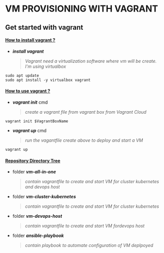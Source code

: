 # VM PROVISIONING WITH VAGRANT

## Get started with vagrant

#### [How to install vagrant ?](https://linuxize.com/post/how-to-install-vagrant-on-ubuntu-20-04/)
* ***install vagrant***
    > *Vagrant need a virtualization software where vm will be create. I'm using virtualbox*
```
sudo apt update
sudo apt install -y virtualbox vagrant
```

#### [How to use vagrant ?](https://www.vagrantup.com/docs)
* ***vagrant init*** cmd
    > *create a vagrant file from vagrant box from Vagrant Cloud*
```
vagrant init $VagrantBoxName 
```
* ***vagrant up*** cmd
    > *run the vagantfile create above to deploy and start a VM*
```
vagrant up
```

#### [Repository Directory Tree](https://gitlab.com/i3017/vm-provisioning-with-vagrant.git)
* folder ***vm-all-in-one***
    > *contain vagrantfile to create and start VM for cluster kubernetes and devops host*
* folder ***vm-cluster-kubernetes***
    > *contain vagrantfile to create and start VM for cluster kubernetes*
* folder ***vm-devops-host***
    > *contain vagrantfile to create and start VM fordevops host*
* folder ***ansible-playbook***
    > *contain playbook to automate configuration of VM deplpoyed*

